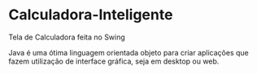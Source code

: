 # Calculadora-Inteligente
Tela de Calculadora feita no Swing

Java é uma ótima linguagem orientada objeto para criar aplicações que 
fazem utilização de interface gráfica, seja em desktop ou web.
